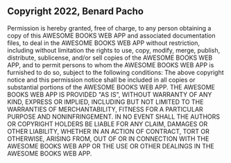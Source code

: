 ## Copyright 2022, Benard Pacho
Permission is hereby granted, free of charge, to any person obtaining a copy of this AWESOME BOOKS WEB APP and associated documentation files, to deal in the AWESOME BOOKS WEB APP without restriction, including without limitation the rights to use, copy, modify, merge, publish, distribute, sublicense, and/or sell copies of the AWESOME BOOKS WEB APP, and to permit persons to whom the AWESOME BOOKS WEB APP is furnished to do so, subject to the following conditions:
The above copyright notice and this permission notice shall be included in all copies or substantial portions of the AWESOME BOOKS WEB APP.
THE AWESOME BOOKS WEB APP IS PROVIDED "AS IS", WITHOUT WARRANTY OF ANY KIND, EXPRESS OR IMPLIED, INCLUDING BUT NOT LIMITED TO THE WARRANTIES OF MERCHANTABILITY, FITNESS FOR A PARTICULAR PURPOSE AND NONINFRINGEMENT. IN NO EVENT SHALL THE AUTHORS OR COPYRIGHT HOLDERS BE LIABLE FOR ANY CLAIM, DAMAGES OR OTHER LIABILITY, WHETHER IN AN ACTION OF CONTRACT, TORT OR OTHERWISE, ARISING FROM, OUT OF OR IN CONNECTION WITH THE AWESOME BOOKS WEB APP OR THE USE OR OTHER DEALINGS IN THE AWESOME BOOKS WEB APP.
